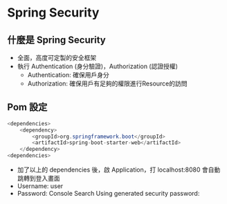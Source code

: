 # Spring Security 

## 什麼是 Spring Security
* 全面，高度可定製的安全框架
* 執行 Authentication (身分驗證)，Authorization (認證授權)
  * Authentication: 確保用戶身分
  * Authorization: 確保用戶有足夠的權限進行Resource的訪問

## Pom 設定
```java
<dependencies>
    <dependency>
        <groupId>org.springframework.boot</groupId>
        <artifactId>spring-boot-starter-web</artifactId>
    </dependency>
<dependencies>
```
* 加了以上的 dependencies 後，啟 Application，打 localhost:8080 會自動跳轉到登入畫面
* Username: user
* Password: Console Search Using generated security password: 